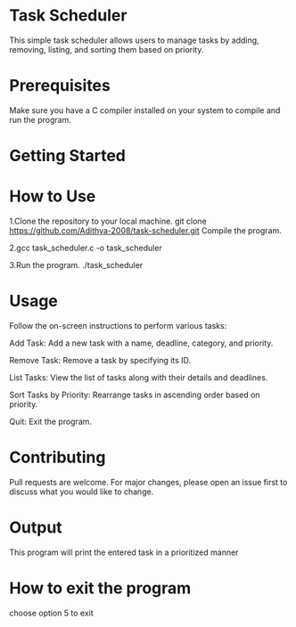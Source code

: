 # Task Scheduler
This simple task scheduler allows users to manage tasks by adding, removing, listing, and sorting them based on priority.

 # Prerequisites
   Make sure you have a C compiler installed on your system to compile and run the program.
   
# Getting Started

# How to Use 
1.Clone the repository to your local machine. 
git clone https://github.com/Adithya-2008/task-scheduler.git
Compile the program.

2.gcc task_scheduler.c -o task_scheduler

3.Run the program.
./task_scheduler

# Usage
Follow the on-screen instructions to perform various tasks:

  Add Task: Add a new task with a name, deadline, category, and priority.
  
  Remove Task: Remove a task by specifying its ID.
  
  List Tasks: View the list of tasks along with their details and deadlines.
  
  Sort Tasks by Priority: Rearrange tasks in ascending order based on priority.
  
  Quit: Exit the program.
  
# Contributing
Pull requests are welcome. For major changes, please open an issue first to discuss what you would like to change.

# Output
This program will print the entered task in a prioritized manner
# How to exit the program 
 choose option 5 to exit
